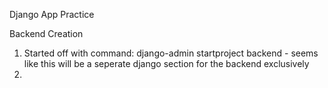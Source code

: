 Django App Practice


Backend Creation

1. Started off with command: django-admin startproject backend        - seems like this will be a seperate django section for the backend exclusively
2. 
